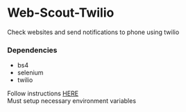 # Web-Scout-Twilio
Check websites and send notifications to phone using twilio

### Dependencies
- bs4
- selenium
- twilio

Follow instructions [HERE](https://www.twilio.com/docs/sms/quickstart/python)  
Must setup necessary environment variables